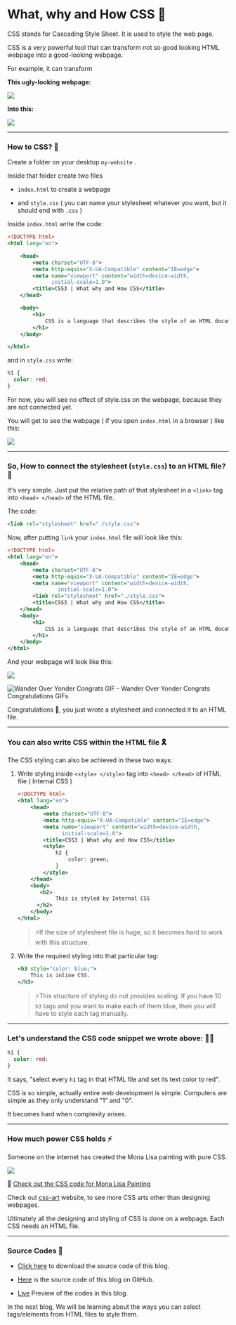 # What, why and How CSS 🤔

CSS stands for Cascading Style Sheet. It is used to style the web page.

CSS is a very powerful tool that can transform not so good looking HTML webpage into a good-looking webpage.

For example, it can transform

**This ugly-looking webpage:**

![](https://cdn.hashnode.com/res/hashnode/image/upload/v1674113700404/7aad5727-bd5e-4822-9484-767ee275eded.png )

**Into this:**

![](https://cdn.hashnode.com/res/hashnode/image/upload/v1674113780117/2baa0c32-e794-4533-9eb5-6560c3fb0b07.png )

---

### How to CSS? 🦜

Create a folder on your desktop `my-website` .

Inside that folder create two files

* `index.html` to create a webpage
    
* and `style.css` ( you can name your stylesheet whatever you want, but it should end with `.css` )
    

Inside `index.html` write the code:

```xml
<!DOCTYPE html>
<html lang="en">

    <head>
        <meta charset="UTF-8">
        <meta http-equiv="X-UA-Compatible" content="IE=edge">
        <meta name="viewport" content="width=device-width, 
              initial-scale=1.0">
        <title>CSS3 | What why and How CSS</title>
    </head>

    <body>
        <h1>
            CSS is a language that describes the style of an HTML document.
        </h1>
    </body>

</html>
```

and in `style.css` write:

```css
h1 {
  color: red;
}
```

For now, you will see no effect of style.css on the webpage, because they are not connected yet.

You will get to see the webpage ( if you open `index.html` in a browser ) like this:

![](https://cdn.hashnode.com/res/hashnode/image/upload/v1674191992258/00247e95-e89d-4afd-ab9b-d72abd19dec7.png )

---

### So, How to connect the stylesheet (`style.css`) to an HTML file? 🔗

It's very simple. Just put the relative path of that stylesheet in a `<link>` tag into `<head> </head>` of the HTML file.

The code:

```markdown
<link rel="stylesheet" href="./style.css">
```

Now, after putting `link` your `index.html` file will look like this:

```xml
<!DOCTYPE html>
<html lang="en">
    <head>
        <meta charset="UTF-8">
        <meta http-equiv="X-UA-Compatible" content="IE=edge">
        <meta name="viewport" content="width=device-width, 
                initial-scale=1.0">
        <link rel="stylesheet" href="./style.css">
        <title>CSS3 | What why and How CSS</title>
    </head>
    <body>
        <h1>
            CSS is a language that describes the style of an HTML document.
        </h1>
    </body>
</html>
```

And your webpage will look like this:

![](https://cdn.hashnode.com/res/hashnode/image/upload/v1674192385100/024b6341-ddcf-4196-8800-7874b7eb8a20.png )

![Wander Over Yonder Congrats GIF - Wander Over Yonder Congrats Congratulations GIFs](https://media.tenor.com/h9zIaweIRxwAAAAM/wander-over-yonder-congrats.gif )

Congratulations 🎉, you just wrote a stylesheet and connected it to an HTML file.

---

### You can also write CSS within the HTML file 🎗️

The CSS styling can also be achieved in these two ways:

1. Write styling inside `<style> </style>` tag into `<head> </head>` of HTML file ( Internal CSS )
    
    ```xml
    <!DOCTYPE html>
    <html lang="en">
        <head>
            <meta charset="UTF-8">
            <meta http-equiv="X-UA-Compatible" content="IE=edge">
            <meta name="viewport" content="width=device-width, 
                  initial-scale=1.0">
            <title>CSS3 | What why and How CSS</title>
            <style>
                h2 {
                    color: green;
                }
            </style>
        </head>
        <body>
           <h2>
                This is styled by Internal CSS
          </h2>
        </body>
    </html>
    ```
    
    > ⚡If the size of stylesheet file is huge, so it becomes hard to work with this structure.
    
2. Write the required styling into that particular tag:
    
    ```xml
    <h3 style="color: blue;">
        This is inline CSS.
    </h3>
    ```
    
    > ⚡This structure of styling do not provides scaling. If you have 10 `h3` tags and you want to make each of them blue, then you will have to style each tag manually.
    

---

### Let's understand the CSS code snippet we wrote above: 🧑‍🏫

```css
h1 {
  color: red;
}
```

It says, "select every `h1` tag in that HTML file and set its text color to red".

CSS is so simple, actually entire web development is simple. Computers are simple as they only understand "1" and "0".

It becomes hard when complexity arises.

---

### How much power CSS holds ⚡

Someone on the internet has created the Mona Lisa painting with pure CSS.

![](https://cdn.hashnode.com/res/hashnode/image/upload/v1674195722926/62eae3ae-57b9-48c2-aae9-f7df1d7e1dbd.png )

🔗 [Check out the CSS code for Mona Lisa Painting](https://css-art.com/mona-lisa/source.html)

Check out [css-art](https://css-art.com/) website, to see more CSS arts other than designing webpages.

Ultimately all the designing and styling of CSS is done on a webpage. Each CSS needs an HTML file.

---

### Source Codes 💠

* [Click here](https://github.com/WebD-Essentials/CSS3/archive/refs/heads/what-why-and-how-css.zip) to download the source code of this blog.
    
* [Here](https://github.com/WebD-Essentials/CSS3/tree/what-why-and-how-css) is the source code of this blog on GitHub.
    
* [Live](https://webd-essentials.github.io/CSS3/what-why-and-how-css/) Preview of the codes in this blog.
    

In the next blog, We will be learning about the ways you can select tags/elements from HTML files to style them.